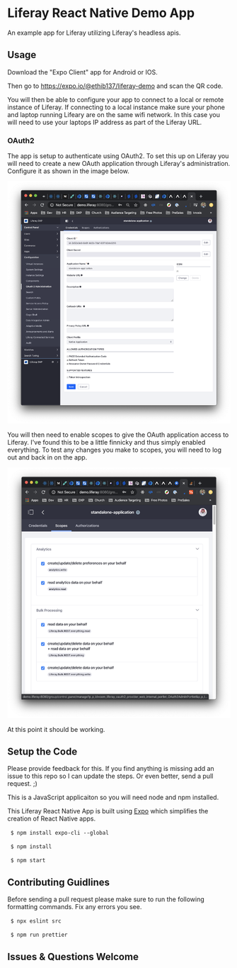 # Liferay React Native Demo App

An example app for Liferay utilizing Liferay's headless apis.

## Usage

Download the "Expo Client" app for Android or IOS. 

Then go to https://expo.io/@ethib137/liferay-demo and scan the QR code.

You will then be able to configure your app to connect to a local or remote instance of Liferay. If connecting to a local instance make sure your phone and laptop running Lifeary are on the same wifi network. In this case you will need to use your laptops IP address as part of the Liferay URL.

### OAuth2

The app is setup to authenticate using OAuth2. To set this up on Liferay you will need to create a new OAuth application through Liferay's administration. Configure it as shown in the image below.

![Configuration](/dev-assets/OAuthConfiguration.png)

You will then need to enable scopes to give the OAuth application access to Liferay. I've found this to be a little finnicky and thus simply enabled everything. To test any changes you make to scopes, you will need to log out and back in on the app.

![Scopes](/dev-assets/OAuthScopes.png)

At this point it should be working.

## Setup the Code

Please provide feedback for this. If you find anything is missing add an issue to this repo so I can update the steps. Or even better, send a pull request. ;)

This is a JavaScript applicaiton so you will need node and npm installed.

This Liferay React Native App is built using [Expo](https://expo.io/) which simplifies the creation of React Native apps.

` $ npm install expo-cli --global`

` $ npm install`

` $ npm start`

## Contributing Guidlines

Before sending a pull request please make sure to run the following formatting commands. Fix any errors you see.

` $ npx eslint src`

` $ npm run prettier`

## Issues & Questions Welcome